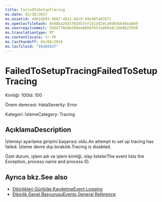 ```yaml
---
title: FailedToSetupTracing
ms.date: 03/30/2017
ms.assetid: dd61db93-4687-4832-8dc9-99e38fa83671
ms.openlocfilehash: 8448ba2055783d57ef1413d2dca0d84b646ba869
ms.sourcegitcommit: 5b6d778ebb269ee6684fb57ad69a8c28b06235b9
ms.translationtype: MT
ms.contentlocale: tr-TR
ms.lasthandoff: 04/08/2019
ms.locfileid: "59184437"
---
```

# <a name="failedtosetuptracing"></a><span data-ttu-id="9c490-102">FailedToSetupTracing</span><span class="sxs-lookup"><span data-stu-id="9c490-102">FailedToSetupTracing</span></span>
<span data-ttu-id="9c490-103">Kimliği: 100</span><span class="sxs-lookup"><span data-stu-id="9c490-103">Id: 100</span></span>  
  
 <span data-ttu-id="9c490-104">Önem derecesi: Hata</span><span class="sxs-lookup"><span data-stu-id="9c490-104">Severity: Error</span></span>  
  
 <span data-ttu-id="9c490-105">Kategori: İzleme</span><span class="sxs-lookup"><span data-stu-id="9c490-105">Category: Tracing</span></span>  
  
## <a name="description"></a><span data-ttu-id="9c490-106">Açıklama</span><span class="sxs-lookup"><span data-stu-id="9c490-106">Description</span></span>  
 <span data-ttu-id="9c490-107">İzlemeyi ayarlama girişimi başarısız oldu.</span><span class="sxs-lookup"><span data-stu-id="9c490-107">An attempt to set up tracing has failed.</span></span> <span data-ttu-id="9c490-108">İzleme devre dışı bırakıldı.</span><span class="sxs-lookup"><span data-stu-id="9c490-108">Tracing is disabled.</span></span>  
  
 <span data-ttu-id="9c490-109">Özel durum, işlem adı ve işlem kimliği, olay listeler</span><span class="sxs-lookup"><span data-stu-id="9c490-109">The event lists the Exception, process name and process ID.</span></span>  
  
## <a name="see-also"></a><span data-ttu-id="9c490-110">Ayrıca bkz.</span><span class="sxs-lookup"><span data-stu-id="9c490-110">See also</span></span>

- [<span data-ttu-id="9c490-111">Etkinlikleri Günlüğe Kaydetme</span><span class="sxs-lookup"><span data-stu-id="9c490-111">Event Logging</span></span>](../../../../../docs/framework/wcf/diagnostics/event-logging/index.md)
- [<span data-ttu-id="9c490-112">Etkinlik Genel Başvurusu</span><span class="sxs-lookup"><span data-stu-id="9c490-112">Events General Reference</span></span>](../../../../../docs/framework/wcf/diagnostics/event-logging/events-general-reference.md)
